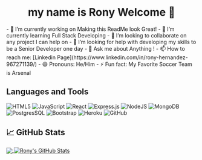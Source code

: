 <h1 align="center">my name is Rony Welcome 👋</h1>
- 🔭 I’m currently working on Making this ReadMe look Great!
- 🌱 I’m currently learning Full Stack Developing
- 👯 I’m looking to collaborate on any project I can help on
- 🤔 I’m looking for help with developing my skills to be a Senior Developer one day
- 💬 Ask me about Anything !
- 📫 How to reach me: [Linkedin Page](https://www.linkedin.com/in/rony-hernandez-967271139/)
- 😄 Pronouns: He/Him
- ⚡ Fun fact: My Favorite Soccer Team is Arsenal

## Languages and Tools

![HTML5](https://img.shields.io/badge/html5-%23E34F26.svg?style=for-the-badge&logo=html5&logoColor=white)
![JavaScript](https://img.shields.io/badge/JavaScript-F7DF1E?style=for-the-badge&logo=javascript&logoColor=black)
![React](https://img.shields.io/badge/react-%2320232a.svg?style=for-the-badge&logo=react&logoColor=%2361DAFB)
![Express.js](https://img.shields.io/badge/express.js-%23404d59.svg?style=for-the-badge&logo=express&logoColor=%2361DAFB)
![NodeJS](https://img.shields.io/badge/node.js-6DA55F?style=for-the-badge&logo=node.js&logoColor=white)
![MongoDB](https://img.shields.io/badge/MongoDB-%234ea94b.svg?style=for-the-badge&logo=mongodb&logoColor=white)
![PostgresSQL](https://img.shields.io/badge/PostgreSQL-316192?style=for-the-badge&logo=postgresql&logoColor=white)
![Bootstrap](https://img.shields.io/badge/Bootstrap-563D7C?style=for-the-badge&logo=bootstrap&logoColor=white)
![Heroku](https://img.shields.io/badge/heroku-%23430098.svg?style=for-the-badge&logo=heroku&logoColor=white)
![GitHub](https://img.shields.io/badge/github-%23121011.svg?style=for-the-badge&logo=github&logoColor=white)

## &#x1f4c8; GitHub Stats

<a href="https://github.com/RonyHernandez2000/RonyHernandez2000">
  <img align="center" src="https://github-readme-stats.vercel.app/api/top-langs/?username=RonyHernandez2000&hide=java,html,tex&title_color=ffffff&text_color=c9cacc&icon_color=2bbc8a&bg_color=1d1f21&langs_count=3" />
</a>
<a href="https://github.com/RonyHernandez2000/RonyHernandez2000">
  <img align="center" src="https://github-readme-stats.vercel.app/api?username=RonyHernandez2000&show_icons=true&line_height=27&count_private=true&title_color=ffffff&text_color=c9cacc&icon_color=2bbc8a&bg_color=1d1f21" alt="Rony's GitHub Stats" />
</a>

